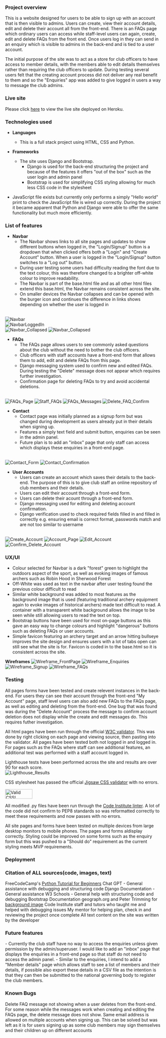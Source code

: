 <h3>Project overview</h3>
This is a website designed for users to be able to sign up with an account that is then visible to admins. Users can create, view their account details, edit and delete their account all from the front-end. There is an FAQs page which ordinary users can access while staff-level users can again, create, edit and delete FAQs from the front end. Once users log in they can send in an enquiry which is visible to admins in the back-end and is tied to a user account.

The initial purpose of the site was to act as a store for club officers to have access to member details, with the members able to edit details themselves rather than requiring the club officers to update. During testing several users felt that the creating account process did not deliver any real benefit to them and so the "Enquiries" app was added to give logged in users a way to message the club admins.

<h3>Live site</h3>

Please click [here]() to view the live site deployed on Heroku.

<h3>Technologies used</h3>

- __Languages__
    - This is a full stack project using HTML, CSS and Python. 

- __Frameworks__
    - The site uses Django and Bootstrap. 
        - Django is used for the back-end structuring the project and because of the features it offers "out of the box" such as the user login and admin panel
        - Bootstrap is used for simplifying CSS styling allowing for much less CSS code in the stylesheet

- JavaScript file exists but currently only performs a simply "Hello world" print to check the JavaScript file is wired up correctly. During the project it became apparent that Python and Django were able to offer the same functionality but much more efficiently.

<h3>List of features</h3>

- __Navbar__
    - The Navbar shows links to all site pages and updates to show different buttons when logged in, the "Login/Signup" button is a dropdown that when clicked offers both a "Login" and "Create Account" button. When a user is logged in the "Login/Signup" button switches to a "Log out" button.
    - During user testing some users had difficulty reading the font due to the text colour, this was therefore changed to a brighter off-white colour to improve readability.
    - The Navbar is part of the base.html file and as all other html files extend this base.html, the Navbar remains consistent across the site.
    - On smaller devices the Navbar collapses and can be opened with the burger icon and continues the difference in links shows depending on whether the user is logged in
    </br>
![Navbar](static/media/readme_images/Navbar.png)
</br>
![NavbarLoggedIn](static/media/readme_images/NavbarLoggedIn.png)
</br>
![Navbar_Collapsed](static/media/readme_images/NavbarCollapsed.png)
![Navbar_Collapsed](static/media/readme_images/NavbarCollapsedLoggedIn.png)

- __FAQs__
    - The FAQs page allows users to see commonly asked questions about the club without the need to bother the club officers.
    - Club officers with staff accounts have a front-end form that allows them to add, edit and delete FAQs from this page.
    - Django messaging system used to confirm new and edited FAQs. During testing the "Delete" message does not appear which requires further investigation.
    - Confirmation page for deleting FAQs to try and avoid accidental deletions.
    </br>
![FAQs_Page](static/media/readme_images/FAQs_page.png)
![Staff_FAQs](static/media/readme_images/Staff_FAQs.png)
![FAQs_Messages](static/media/readme_images/Edit_FAQ_Message.png)
![Delete_FAQ_Confirm](static/media/readme_images/Delete_FAQ_confirmation.png)


- __Contact__
    - Contact page was initially planned as a signup form but was changed during development as users already put in their details when signing up.
    - Features a simply text field and submit button, enquiries can be seen in the admin panel.
    - Future plan is to add an "inbox" page that only staff can access which displays these enquiries in a front-end page.
    </br>
![Contact_Form](static/media/readme_images/EnquiryForm.png)
![Contact_Confirmation](static/media/readme_images/EnquiryConfirmation.png)

- __User Accounts__
    - Users can create an account which saves their details to the back-end. The purpose of this is to give club staff an online repository of club members and their details.
    - Users can edit their account through a front-end form.
    - Users can delete their acount through a front-end form.
    - Django messaging used for editing and deleting account confirmation.
    - Django verification used to check required fields filled in and filled in correctly e.g. ensuring email is correct format, passwords match and are not too similar to username
    </br>
![Create_Account](static/media/readme_images/Create_Account.png)
![Account_Page](static/media/readme_images/Account_Page.png)
![Edit_Account](static/media/readme_images/Edit_Account.png)
![Confirm_Delete_Account](static/media/readme_images/Confirm_Delete_Account.png)

<h3>UX/UI</h3>

- Colour selected for Navbar is a dark "forest" green to highlight the outdoors aspect of the sport, as well as evoking images of famous archers such as Robin Hood in Sherwood Forest
- Off-White was used as text in the navbar after user testing found the previous colour difficult to read
- Similar white background was added to most features as the background image that is used (featuring traditional archery equipment again to evoke images of historical archers) made text difficult to read. A container with a transparent white background allows the image to be seen while still allowing users to read the text on top.
- Bootstrap buttons have been used for most on-page buttons as this gave an easy way to change colours and highlight "dangerous" buttons such as deleting FAQs or user accounts.
- Simple favicon featuring an archery target and an arrow hitting bullseye improves the site design and ensures users with a lot of tabs open can still see what the site is for. Favicon is coded in to the base.html so it is consistent across the site.

__Wireframes__
![Wireframe_FrontPage](static/media/readme_images/WireframeFrontPage.webp)
![Wireframe_Enquiries](static/media/readme_images/WireframeEnquiry.webp)
![Wireframe_Signup](static/media/readme_images/WireframeSignup.webp)
![Wireframe_FAQs](static/media/readme_images/WireframeFAQs.webp)

<h3>Testing</h3>

All pages forms have been tested and create relevent instances in the back-end. For users they can see their account through the front-end "My Account" page, staff level users can also add new FAQs to the FAQs page, as well as editing and deleting from the front-end. One bug that was found was during the "Delete Account" process the message to confirm account deletion does not display while the create and edit messages do. This requires futher investigation.

All html pages have been run through the official [W3C validator](https://validator.w3.org/). This was done by right clicking on each page and viewing source, then pasting into the validator. All pages have been tested both not logged in and logged in. For pages such as the FAQs where staff can see additional features, an additional test was performed with a staff account logged in.

Lighthouse tests have been performed across the site and results are over 90 for each score.
</br>
![Lighthouse_Results](static/media/readme_images/Lighthouse.png)

CSS stylesheet has passed the official [Jigsaw CSS validator](https://jigsaw.w3.org/css-validator/) with no errors.
<p>
    <a href="http://jigsaw.w3.org/css-validator/check/referer">
        <img style="border:0;width:88px;height:31px"
            src="http://jigsaw.w3.org/css-validator/images/vcss"
            alt="Valid CSS!" />
    </a>
</p>

All modified .py files have been run through the [Code Institute linter](https://pep8ci.herokuapp.com/). A lot of the code did not confirm to PEP8 standards so was reformatted correctly to meet these requirements and now passes with no errors.

All site pages and forms have been tested on multiple devices from large desktop monitors to mobile phones. The pages and forms aldisplay correctly. Styling could be improved on some forms such as the enquiry form but this was pushed to a "Should do" requirement as the current styling meets MVP requirements.

<h3>Deployment</h3>



<h3>Citation of ALL sources(code, images, text)</h3>

FreeCodeCamp's [Python Tutorial for Beginners](https://www.youtube.com/watch?v=ZxMB6Njs3ck)
Chat GPT - General assistance with debugging and structuring code
Django Documentation - General assistance
W3 Schools - General help with structuring code and debugging
Bootstrap Documentation
geograph.org and Peter Trimming for [background image](https://www.geograph.org.uk/photo/1983853)
Code Institute staff and tutors who taught me and helped with debugging issues
My mentor for helping plan, check in and reviewing the project once complete
All text content on the site was written by the developer

<h3>Future features </h3>
    - Currently the club staff have no way to access the enquiries unless given permission by the admin/superuser. I would like to add an "inbox" page that displays the enquiries in a front-end page so that staff do not need to access the admin panel.
    - Similar to the enquiries, I intend to add a "Member details" page which allows staff to see a list of members and their details, if possible also export these details in a CSV file as the intention is that they can then be submitted to the national governing body to register the club members.

<h3>Known Bugs</h3>
Delete FAQ message not showing when a user deletes from the front-end. For some reason while the messages work when creating and editing the FAQs page, the delete message does not show.
Same email address is allowed on multiple accounts when signing up. This can be solved but was left as it is for users signing up as some club members may sign themselves and their children up on different accounts